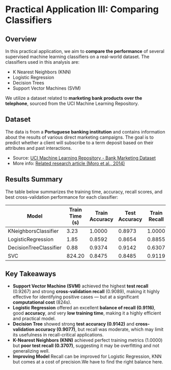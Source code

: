 # Practical Application III: Comparing Classifiers

## Overview

In this practical application, we aim to **compare the performance** of several supervised machine learning classifiers on a real-world dataset. The classifiers used in this analysis are:

- K Nearest Neighbors (KNN)
- Logistic Regression
- Decision Trees
- Support Vector Machines (SVM)

We utilize a dataset related to **marketing bank products over the telephone**, sourced from the UCI Machine Learning Repository.

## Dataset

The data is from a **Portuguese banking institution** and contains information about the results of various direct marketing campaigns. The goal is to predict whether a client will subscribe to a term deposit based on their attributes and past interactions.

-  Source: [UCI Machine Learning Repository - Bank Marketing Dataset](https://archive.ics.uci.edu/ml/datasets/Bank+Marketing)
-   More info: [Related research article (Moro et al., 2014)](https://www.sciencedirect.com/science/article/pii/S0957417414001166)

## Results Summary

The table below summarizes the training time, accuracy, recall scores, and best cross-validation performance for each classifier:

| Model                   | Train Time (s) | Train Accuracy | Test Accuracy | Train Recall | Test Recall | Best CV Accuracy | Best CV Recall |
|------------------------|----------------|----------------|----------------|---------------|--------------|------------------|----------------|
| KNeighborsClassifier   | 3.23           | 1.0000         | 0.8973         | 1.0000        | 0.3707       | 0.8880           | 0.3384         |
| LogisticRegression     | 1.85           | 0.8592         | 0.8654         | 0.8855        | 0.9116       | 0.8589           | 0.8790         |
| DecisionTreeClassifier | 0.88           | 0.9374         | 0.9142         | 0.6307        | 0.5183       | 0.9077           | 0.5213         |
| SVC                    | 824.20         | 0.8475         | 0.8485         | 0.9119        | 0.9267       | 0.8469           | 0.9089         |

## Key Takeaways

- **Support Vector Machine (SVM)** achieved the highest **test recall** (0.9267) and strong **cross-validation recall** (0.9089), making it highly effective for identifying positive cases — but at a significant **computational cost** (824s).
- **Logistic Regression** offered an excellent **balance of recall (0.9116)**, good **accuracy**, and very **low training time**, making it a highly efficient and practical model.
- **Decision Tree** showed strong **test accuracy (0.9142)** and **cross-validation accuracy (0.9077)**, but recall was moderate, which may limit its usefulness in recall-critical applications.
- **K-Nearest Neighbors (KNN)** achieved perfect training metrics (1.0000) but **poor test recall (0.3707)**, suggesting it may be overfitting and not generalizing well.
- **Improving Model** Recall can be improved for Logistic Regression, KNN but comes at a cost of precision.We have to find the right balance here.



